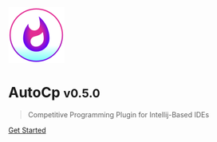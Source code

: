 ![AutoCp Plugin Logo](/docs/_assets/logo.svg)

# AutoCp <small>v0.5.0</small>

> Competitive Programming Plugin for Intellij-Based IDEs

[Get Started](/docs/getting-started.md)
